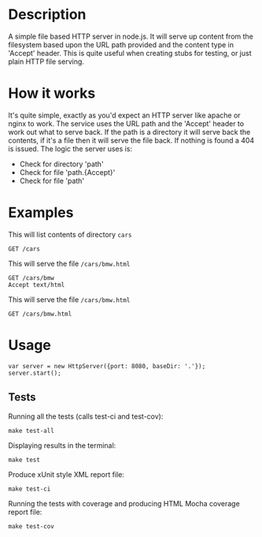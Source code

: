 # Description
A simple file based HTTP server in node.js. It will serve up content from the filesystem based upon the URL path provided
and the content type in 'Accept' header. This is quite useful when creating stubs for testing, or just plain HTTP file serving.

# How it works
It's quite simple, exactly as you'd expect an HTTP server like apache or nginx to work. The service uses the URL path
and the 'Accept' header to work out what to serve back. If the path is a directory it will serve back the contents,
if it's a file then it will serve the file back. If nothing is found a 404 is issued. The logic the server uses is:

* Check for directory 'path'
* Check for file 'path.{Accept}'
* Check for file 'path'

# Examples

This will list contents of directory `cars`

    GET /cars

This will serve the file `/cars/bmw.html`

    GET /cars/bmw
    Accept text/html

This will serve the file `/cars/bmw.html`

    GET /cars/bmw.html

# Usage

    var server = new HttpServer({port: 8080, baseDir: '.'});
    server.start();

## Tests

Running all the tests (calls test-ci and test-cov):

    make test-all

Displaying results in the terminal:

    make test

Produce xUnit style XML report file:

    make test-ci

Running the tests with coverage and producing HTML Mocha coverage report file:

    make test-cov

